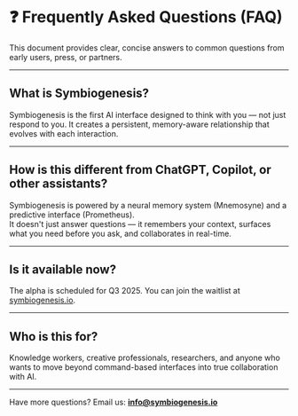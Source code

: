 # ❓ Frequently Asked Questions (FAQ)

This document provides clear, concise answers to common questions from early users, press, or partners.

---

## What is Symbiogenesis?

Symbiogenesis is the first AI interface designed to think with you — not just respond to you. It creates a persistent, memory-aware relationship that evolves with each interaction.

---

## How is this different from ChatGPT, Copilot, or other assistants?

Symbiogenesis is powered by a neural memory system (Mnemosyne) and a predictive interface (Prometheus).  
It doesn't just answer questions — it remembers your context, surfaces what you need before you ask, and collaborates in real-time.

---

## Is it available now?

The alpha is scheduled for Q3 2025. You can join the waitlist at [symbiogenesis.io](https://symbiogenesis.io).

---

## Who is this for?

Knowledge workers, creative professionals, researchers, and anyone who wants to move beyond command-based interfaces into true collaboration with AI.

---

Have more questions? Email us: **info@symbiogenesis.io**